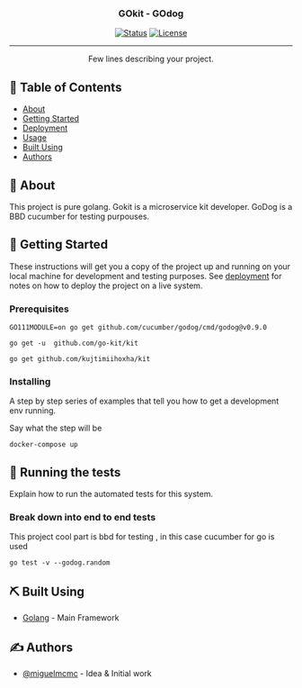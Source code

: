 <h3 align="center">GOkit - GOdog</h3>

<div align="center">

[![Status](https://img.shields.io/badge/status-active-success.svg)]()
[![License](https://img.shields.io/badge/license-MIT-blue.svg)](/LICENSE)

</div>

---

<p align="center"> Few lines describing your project.
    <br> 
</p>

## 📝 Table of Contents

- [About](#about)
- [Getting Started](#getting_started)
- [Deployment](#deployment)
- [Usage](#usage)
- [Built Using](#built_using)
- [Authors](#authors)

## 🧐 About <a name = "about"></a>

This project is pure golang.
Gokit is a microservice kit developer.
GoDog is a BBD cucumber for testing purpouses.

## 🏁 Getting Started <a name = "getting_started"></a>

These instructions will get you a copy of the project up and running on your local machine for development and testing purposes. See [deployment](#deployment) for notes on how to deploy the project on a live system.

### Prerequisites

```
GO111MODULE=on go get github.com/cucumber/godog/cmd/godog@v0.9.0 
```
```
go get -u  github.com/go-kit/kit 
```
```
go get github.com/kujtimiihoxha/kit
```

### Installing

A step by step series of examples that tell you how to get a development env running.

Say what the step will be

```
docker-compose up
```

## 🔧 Running the tests <a name = "tests"></a>

Explain how to run the automated tests for this system.

### Break down into end to end tests

This project cool part is bbd for testing , in this case cucumber for go is used

```
go test -v --godog.random
```


## ⛏️ Built Using <a name = "built_using"></a>

- [Golang](https://golang.org/) - Main Framework

## ✍️ Authors <a name = "authors"></a>

- [@miguelmcmc](https://github.com/miguelmcmc) - Idea & Initial work
